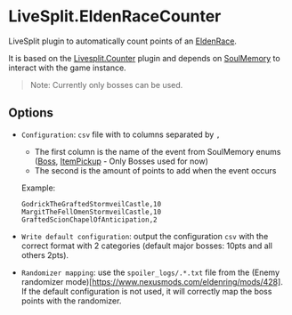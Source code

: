 # LiveSplit.EldenRaceCounter

LiveSplit plugin to automatically count points of an [EldenRace](https://arshesl.notion.site/6d3f8eae9d994bce813ef57753ac5630?v=33f75a56fc924cf6b136d0948e773baa).

It is based on the [Livesplit.Counter](https://github.com/LiveSplit/LiveSplit.Counter) plugin and depends on [SoulMemory](https://github.com/FrankvdStam/SoulSplitter/tree/main/src/SoulMemory) to interact with the game instance.

> Note: Currently only bosses can be used.

## Options

- `Configuration`: `csv` file with to columns separated by `,`

    - The first column is the name of the event from SoulMemory enums ([Boss](https://github.com/FrankvdStam/SoulSplitter/blob/main/src/SoulMemory/EldenRing/Boss.cs), [ItemPickup](https://github.com/FrankvdStam/SoulSplitter/blob/main/src/SoulMemory/EldenRing/ItemPickup.cs) - Only Bosses used for now)
    - The second is the amount of points to add when the event occurs

    Example:

    ```csv
    GodrickTheGraftedStormveilCastle,10
    MargitTheFellOmenStormveilCastle,10
    GraftedScionChapelOfAnticipation,2
    ```
- `Write default configuration`: output the configuration `csv` with the correct format with 2 categories (default major bosses: 10pts and all others 2pts).
- `Randomizer mapping`: use the `spoiler_logs/.*.txt` file from the (Enemy randomizer mode)[https://www.nexusmods.com/eldenring/mods/428]. If the default configuration is not used, it will correctly map the boss points with the randomizer.

